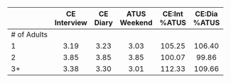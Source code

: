 
|                      | CE<br>Interview |  CE<br>Diary | ATUS<br>Weekend | CE:Int<br>%ATUS | CE:Dia<br>%ATUS |
| -------------------- | :----------: | :----------: | :----------: | :----------: | :----------: |
| # of Adults          |              |              |              |              |              |
| 1                    |         3.19 |         3.23 |         3.03 |       105.25 |       106.40 |
| 2                    |         3.85 |         3.85 |         3.85 |       100.07 |        99.86 |
| 3+                   |         3.38 |         3.30 |         3.01 |       112.33 |       109.66 |

